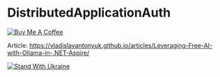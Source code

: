 # DistributedApplicationAuth

[![Buy Me A Coffee](https://ik.imagekit.io/VladislavAntonyuk/vladislavantonyuk/misc/bmc-button.png)](https://www.buymeacoffee.com/vlad.antonyuk)

Article: https://vladislavantonyuk.github.io/articles/Leveraging-Free-AI-with-Ollama-in-.NET-Aspire/

[![Stand With Ukraine](https://img.shields.io/badge/made_in-ukraine-ffd700.svg?labelColor=0057b7)](https://stand-with-ukraine.pp.ua)